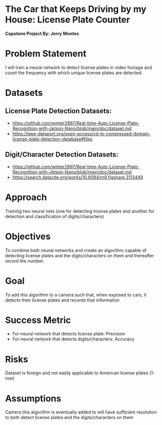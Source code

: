 # The Car that Keeps Driving by my House: License Plate Counter
**Capstone Project By: Jerry Montes**


# Problem Statement
I will train a neural network to detect license plates in video footage and count the frequency with which unique license plates are detected.

# Datasets
## License Plate Detection Datasets:
- https://github.com/winter2897/Real-time-Auto-License-Plate-Recognition-with-Jetson-Nano/blob/main/doc/dataset.md
- https://ieee-dataport.org/open-access/cd-lp-compressed-domain-license-plate-detection-database#files
## Digit/Character Detection Datasets: 
- https://github.com/winter2897/Real-time-Auto-License-Plate-Recognition-with-Jetson-Nano/blob/main/doc/dataset.md
- https://search.datacite.org/works/10.6084/m9.figshare.3113449

# Approach
Training two neural nets (one for detecting license plates and another for detection and classification of digits/characters)

# Objectives
To combine both neural networks and create an algorithm capable of detecting license plates and the digits/characters on them and thereafter record the number.

# Goal
To add this algorithm to a camera such that, when exposed to cars, it detects their license plates and records that information

# Success Metric
- For neural network that detects license plate: Precision
- For neural network that detects digits/characters: Accuracy

# Risks
Dataset is foreign and not easily applicable to American license plates (1-row)

# Assumptions
Camera this algorithm is eventually added to will have sufficient resolution to both detect license plates and the digits/characters on them
